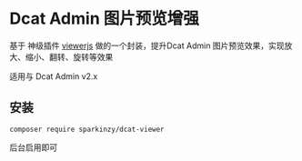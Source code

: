 # Dcat Admin 图片预览增强

基于 神级插件 [viewerjs](https://github.com/fengyuanchen/viewerjs) 做的一个封装，提升Dcat Admin 图片预览效果，实现放大、缩小、翻转、旋转等效果

适用与 Dcat Admin v2.x

## 安装

```
composer require sparkinzy/dcat-viewer
```

后台启用即可


